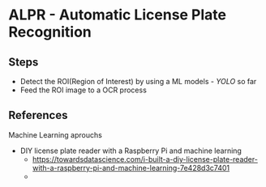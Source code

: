 # ALPR - Automatic License Plate Recognition

## Steps
- Detect the ROI(Region of Interest) by using a ML models  - *YOLO* so far
- Feed the ROI image to a OCR process

## References

Machine Learning aprouchs
- DIY license plate reader with a Raspberry Pi and machine learning
  - https://towardsdatascience.com/i-built-a-diy-license-plate-reader-with-a-raspberry-pi-and-machine-learning-7e428d3c7401
  -   
